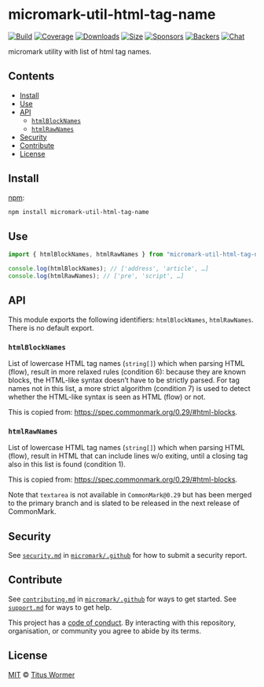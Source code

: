 # micromark-util-html-tag-name

[![Build][build-badge]][build] [![Coverage][coverage-badge]][coverage]
[![Downloads][downloads-badge]][downloads]
[![Size][bundle-size-badge]][bundle-size]
[![Sponsors][sponsors-badge]][opencollective]
[![Backers][backers-badge]][opencollective] [![Chat][chat-badge]][chat]

micromark utility with list of html tag names.

## Contents

- [Install](#install)
- [Use](#use)
- [API](#api)
  - [`htmlBlockNames`](#htmlblocknames)
  - [`htmlRawNames`](#htmlrawnames)
- [Security](#security)
- [Contribute](#contribute)
- [License](#license)

## Install

[npm][npm]:

```sh
npm install micromark-util-html-tag-name
```

## Use

```js
import { htmlBlockNames, htmlRawNames } from "micromark-util-html-tag-name";

console.log(htmlBlockNames); // ['address', 'article', …]
console.log(htmlRawNames); // ['pre', 'script', …]
```

## API

This module exports the following identifiers: `htmlBlockNames`, `htmlRawNames`.
There is no default export.

### `htmlBlockNames`

List of lowercase HTML tag names (`string[]`) which when parsing HTML (flow),
result in more relaxed rules (condition 6): because they are known blocks, the
HTML-like syntax doesn’t have to be strictly parsed. For tag names not in this
list, a more strict algorithm (condition 7) is used to detect whether the
HTML-like syntax is seen as HTML (flow) or not.

This is copied from: <https://spec.commonmark.org/0.29/#html-blocks>.

### `htmlRawNames`

List of lowercase HTML tag names (`string[]`) which when parsing HTML (flow),
result in HTML that can include lines w/o exiting, until a closing tag also in
this list is found (condition 1).

This is copied from: <https://spec.commonmark.org/0.29/#html-blocks>.

Note that `textarea` is not available in `CommonMark@0.29` but has been merged
to the primary branch and is slated to be released in the next release of
CommonMark.

## Security

See [`security.md`][securitymd] in [`micromark/.github`][health] for how to
submit a security report.

## Contribute

See [`contributing.md`][contributing] in [`micromark/.github`][health] for ways
to get started. See [`support.md`][support] for ways to get help.

This project has a [code of conduct][coc]. By interacting with this repository,
organisation, or community you agree to abide by its terms.

## License

[MIT][license] © [Titus Wormer][author]

<!-- Definitions -->

[build-badge]: https://github.com/micromark/micromark/workflows/main/badge.svg
[build]: https://github.com/micromark/micromark/actions
[coverage-badge]: https://img.shields.io/codecov/c/github/micromark/micromark.svg
[coverage]: https://codecov.io/github/micromark/micromark
[downloads-badge]: https://img.shields.io/npm/dm/micromark-util-html-tag-name.svg
[downloads]: https://www.npmjs.com/package/micromark-util-html-tag-name
[bundle-size-badge]: https://img.shields.io/bundlephobia/minzip/micromark-util-html-tag-name.svg
[bundle-size]: https://bundlephobia.com/result?p=micromark-util-html-tag-name
[sponsors-badge]: https://opencollective.com/unified/sponsors/badge.svg
[backers-badge]: https://opencollective.com/unified/backers/badge.svg
[opencollective]: https://opencollective.com/unified
[npm]: https://docs.npmjs.com/cli/install
[chat-badge]: https://img.shields.io/badge/chat-discussions-success.svg
[chat]: https://github.com/micromark/micromark/discussions
[license]: https://github.com/micromark/micromark/blob/main/license
[author]: https://wooorm.com
[health]: https://github.com/micromark/.github
[securitymd]: https://github.com/micromark/.github/blob/HEAD/security.md
[contributing]: https://github.com/micromark/.github/blob/HEAD/contributing.md
[support]: https://github.com/micromark/.github/blob/HEAD/support.md
[coc]: https://github.com/micromark/.github/blob/HEAD/code-of-conduct.md

